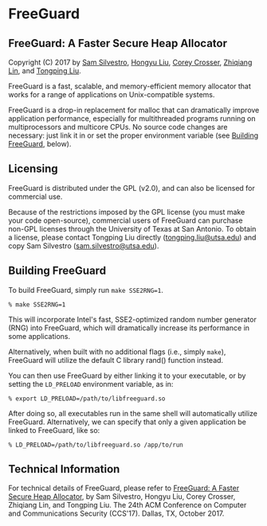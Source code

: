 # FreeGuard
FreeGuard: A Faster Secure Heap Allocator
--------------------------

Copyright (C) 2017 by [Sam Silvestro](sam.silvestro@utsa.edu),
[Hongyu Liu](liuhyscc@gmail.com), [Corey Crosser](corey.crosser@usma.edu),
[Zhiqiang Lin](zhiqiang.lin@utdallas.edu), and [Tongping Liu](http://www.cs.utsa.edu/~tongpingliu/).

FreeGuard is a fast, scalable, and memory-efficient
memory allocator that works for a range of applications on Unix-compatible systems.

FreeGuard is a drop-in replacement for malloc that can dramatically
improve application performance, especially for multithreaded programs
running on multiprocessors and multicore CPUs. No source code changes are
necessary: just link it in or set the proper environment variable (see
[Building FreeGuard](#building-freeguard), below).


Licensing
---------

FreeGuard is distributed under the GPL (v2.0), and can also be licensed
for commercial use.

Because of the restrictions imposed by the GPL license (you must make
your code open-source), commercial users of FreeGuard can purchase non-GPL
licenses through the University of Texas at San Antonio.
To obtain a license, please contact Tongping Liu directly
(tongping.liu@utsa.edu) and copy Sam Silvestro (sam.silvestro@utsa.edu).


Building FreeGuard
-------------------------

To build FreeGuard, simply run `make SSE2RNG=1`.

	% make SSE2RNG=1

This will incorporate Intel's fast, SSE2-optimized random number generator (RNG)
into FreeGuard, which will dramatically increase its performance in some applications.

Alternatively, when built with no additional flags (i.e., simply `make`), FreeGuard
will utilize the default C library rand() function instead.

You can then use FreeGuard by either linking it to your executable, or
by setting the `LD_PRELOAD` environment variable, as in:

	% export LD_PRELOAD=/path/to/libfreeguard.so

After doing so, all executables run in the same shell will automatically utilize
FreeGuard. Alternatively, we can specify that only a given application be linked to
FreeGuard, like so:

	% LD_PRELOAD=/path/to/libfreeguard.so /app/to/run


Technical Information
---------------------

For technical details of FreeGuard, please refer to [FreeGuard: A
Faster Secure Heap Allocator](https://arxiv.org/abs/1709.02746),
by Sam Silvestro, Hongyu Liu, Corey Crosser, Zhiqiang Lin, and Tongping
Liu. The 24th ACM Conference on Computer and Communications Security
(CCS'17). Dallas, TX, October 2017.
